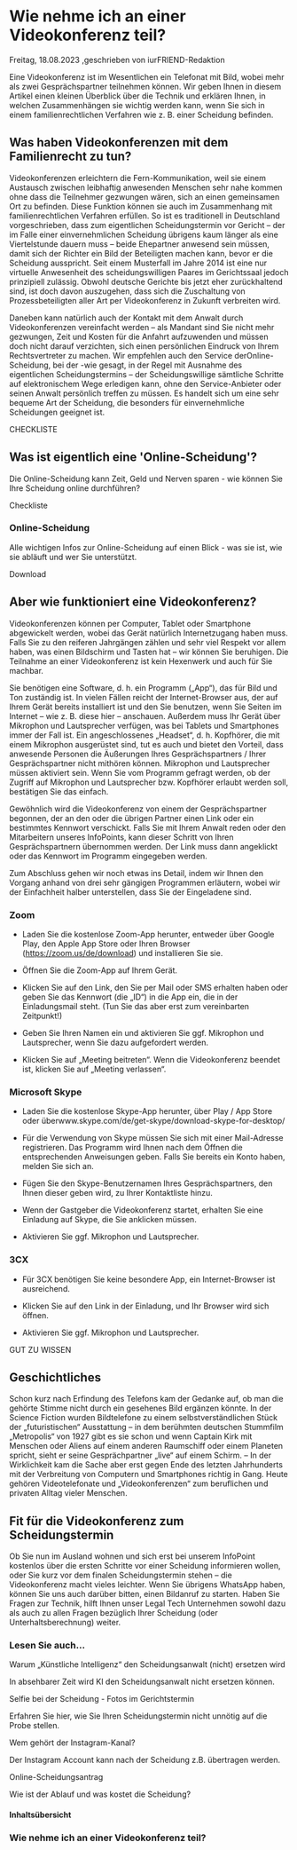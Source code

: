 # Wie nehme ich an einer Videokonferenz teil?

Freitag, 18.08.2023 ,geschrieben von iurFRIEND-Redaktion

Eine Videokonferenz ist im Wesentlichen ein Telefonat mit Bild, wobei mehr als zwei Gesprächspartner teilnehmen können. Wir geben Ihnen in diesem Artikel einen kleinen Überblick über die Technik und erklären Ihnen, in welchen Zusammenhängen sie wichtig werden kann, wenn Sie sich in einem familienrechtlichen Verfahren wie z. B. einer Scheidung befinden.

## Was haben Videokonferenzen mit dem Familienrecht zu tun?

Videokonferenzen erleichtern die Fern-Kommunikation, weil sie einem Austausch zwischen leibhaftig anwesenden Menschen sehr nahe kommen ohne dass die Teilnehmer gezwungen wären, sich an einen gemeinsamen Ort zu befinden. Diese Funktion können sie auch im Zusammenhang mit familienrechtlichen Verfahren erfüllen. So ist es traditionell in Deutschland vorgeschrieben, dass zum eigentlichen Scheidungstermin vor Gericht – der im Falle einer einvernehmlichen Scheidung übrigens kaum länger als eine Viertelstunde dauern muss – beide Ehepartner anwesend sein müssen, damit sich der Richter ein Bild der Beteiligten machen kann, bevor er die Scheidung ausspricht. Seit einem Musterfall im Jahre 2014 ist eine nur virtuelle Anwesenheit des scheidungswilligen Paares im Gerichtssaal jedoch prinzipiell zulässig. Obwohl deutsche Gerichte bis jetzt eher zurückhaltend sind, ist doch davon auszugehen, dass sich die Zuschaltung von Prozessbeteiligten aller Art per Videokonferenz in Zukunft verbreiten wird.

Daneben kann natürlich auch der Kontakt mit dem Anwalt durch Videokonferenzen vereinfacht werden – als Mandant sind Sie nicht mehr gezwungen, Zeit und Kosten für die Anfahrt aufzuwenden und müssen doch nicht darauf verzichten, sich einen persönlichen Eindruck von Ihrem Rechtsvertreter zu machen. Wir empfehlen auch den Service derOnline-Scheidung, bei der -wie gesagt, in der Regel mit Ausnahme des eigentlichen Scheidungstermins – der Scheidungswillige sämtliche Schritte auf elektronischem Wege erledigen kann, ohne den Service-Anbieter oder seinen Anwalt persönlich treffen zu müssen. Es handelt sich um eine sehr bequeme Art der Scheidung, die besonders für einvernehmliche Scheidungen geeignet ist.

CHECKLISTE

## Was ist eigentlich eine 'Online-Scheidung'?

Die Online-Scheidung kann Zeit, Geld und Nerven sparen - wie können Sie Ihre Scheidung online durchführen?

Checkliste

### Online-Scheidung

Alle wichtigen Infos zur Online-Scheidung auf einen Blick - was sie ist, wie sie abläuft und wer Sie unterstützt.

Download

## Aber wie funktioniert eine Videokonferenz?

Videokonferenzen können per Computer, Tablet oder Smartphone abgewickelt werden, wobei das Gerät natürlich Internetzugang haben muss. Falls Sie zu den reiferen Jahrgängen zählen und sehr viel Respekt vor allem haben, was einen Bildschirm und Tasten hat – wir können Sie beruhigen. Die Teilnahme an einer Videokonferenz ist kein Hexenwerk und auch für Sie machbar.

Sie benötigen eine Software, d. h. ein Programm („App“), das für Bild und Ton zuständig ist. In vielen Fällen reicht der Internet-Browser aus, der auf Ihrem Gerät bereits installiert ist und den Sie benutzen, wenn Sie Seiten im Internet – wie z. B. diese hier – anschauen. Außerdem muss Ihr Gerät über Mikrophon und Lautsprecher verfügen, was bei Tablets und Smartphones immer der Fall ist. Ein angeschlossenes „Headset“, d. h. Kopfhörer, die mit einem Mikrophon ausgerüstet sind, tut es auch und bietet den Vorteil, dass anwesende Personen die Äußerungen Ihres Gesprächspartners / Ihrer Gesprächspartner nicht mithören können. Mikrophon und Lautsprecher müssen aktiviert sein. Wenn Sie vom Programm gefragt werden, ob der Zugriff auf Mikrophon und Lautsprecher bzw. Kopfhörer erlaubt werden soll, bestätigen Sie das einfach.

Gewöhnlich wird die Videokonferenz von einem der Gesprächspartner begonnen, der an den oder die übrigen Partner einen Link oder ein bestimmtes Kennwort verschickt. Falls Sie mit Ihrem Anwalt reden oder den Mitarbeitern unseres InfoPoints, kann dieser Schritt von Ihren Gesprächspartnern übernommen werden. Der Link muss dann angeklickt oder das Kennwort im Programm eingegeben werden.

Zum Abschluss gehen wir noch etwas ins Detail, indem wir Ihnen den Vorgang anhand von drei sehr gängigen Programmen erläutern, wobei wir der Einfachheit halber unterstellen, dass Sie der Eingeladene sind.

### Zoom

- Laden Sie die kostenlose Zoom-App herunter, entweder über Google Play, den Apple App Store oder Ihren Browser (https://zoom.us/de/download) und installieren Sie sie.

- Öffnen Sie die Zoom-App auf Ihrem Gerät.

- Klicken Sie auf den Link, den Sie per Mail oder SMS erhalten haben oder geben Sie das Kennwort (die „ID“) in die App ein, die in der Einladungsmail steht. (Tun Sie das aber erst zum vereinbarten Zeitpunkt!)

- Geben Sie Ihren Namen ein und aktivieren Sie ggf. Mikrophon und Lautsprecher, wenn Sie dazu aufgefordert werden.

- Klicken Sie auf „Meeting beitreten“. Wenn die Videokonferenz beendet ist, klicken Sie auf „Meeting verlassen“.

### Microsoft Skype

- Laden Sie die kostenlose Skype-App herunter, über Play / App Store oder überwww.skype.com/de/get-skype/download-skype-for-desktop/

- Für die Verwendung von Skype müssen Sie sich mit einer Mail-Adresse registrieren. Das Programm wird Ihnen nach dem Öffnen die entsprechenden Anweisungen geben. Falls Sie bereits ein Konto haben, melden Sie sich an.

- Fügen Sie den Skype-Benutzernamen Ihres Gesprächspartners, den Ihnen dieser geben wird, zu Ihrer Kontaktliste hinzu.

- Wenn der Gastgeber die Videokonferenz startet, erhalten Sie eine Einladung auf Skype, die Sie anklicken müssen.

- Aktivieren Sie ggf. Mikrophon und Lautsprecher.

### 3CX

- Für 3CX benötigen Sie keine besondere App, ein Internet-Browser ist ausreichend.

- Klicken Sie auf den Link in der Einladung, und Ihr Browser wird sich öffnen.

- Aktivieren Sie ggf. Mikrophon und Lautsprecher.

GUT ZU WISSEN

## Geschichtliches

Schon kurz nach Erfindung des Telefons kam der Gedanke auf, ob man die gehörte Stimme nicht durch ein gesehenes Bild ergänzen könnte. In der Science Fiction wurden Bildtelefone zu einem selbstverständlichen Stück der „futuristischen“ Ausstattung – in dem berühmten deutschen Stummfilm „Metropolis“ von 1927 gibt es sie schon und wenn Captain Kirk mit Menschen oder Aliens auf einem anderen Raumschiff oder einem Planeten spricht, sieht er seine Gesprächpartner „live“ auf einem Schirm. – In der Wirklichkeit kam die Sache aber erst gegen Ende des letzten Jahrhunderts mit der Verbreitung von Computern und Smartphones richtig in Gang. Heute gehören Videotelefonate und „Videokonferenzen“ zum beruflichen und privaten Alltag vieler Menschen.

## Fit für die Videokonferenz zum Scheidungstermin

Ob Sie nun im Ausland wohnen und sich erst bei unserem InfoPoint kostenlos über die ersten Schritte vor einer Scheidung informieren wollen, oder Sie kurz vor dem finalen Scheidungstermin stehen – die Videokonferenz macht vieles leichter. Wenn Sie übrigens WhatsApp haben, können Sie uns auch darüber bitten, einen Bildanruf zu starten. Haben Sie Fragen zur Technik, hilft Ihnen unser Legal Tech Unternehmen sowohl dazu als auch zu allen Fragen bezüglich Ihrer Scheidung (oder Unterhaltsberechnung) weiter.

### Lesen Sie auch...

Warum „Künstliche Intelligenz“ den Scheidungsanwalt (nicht) ersetzen wird

In absehbarer Zeit wird KI den Scheidungsanwalt nicht ersetzen können.

Selfie bei der Scheidung - Fotos im Gerichtstermin

Erfahren Sie hier, wie Sie Ihren Scheidungstermin nicht unnötig auf die Probe stellen.

Wem gehört der Instagram-Kanal?

Der Instagram Account kann nach der Scheidung z.B. übertragen werden.

Online-Scheidungsantrag

Wie ist der Ablauf und was kostet die Scheidung?

#### Inhaltsübersicht

### Wie nehme ich an einer Videokonferenz teil?